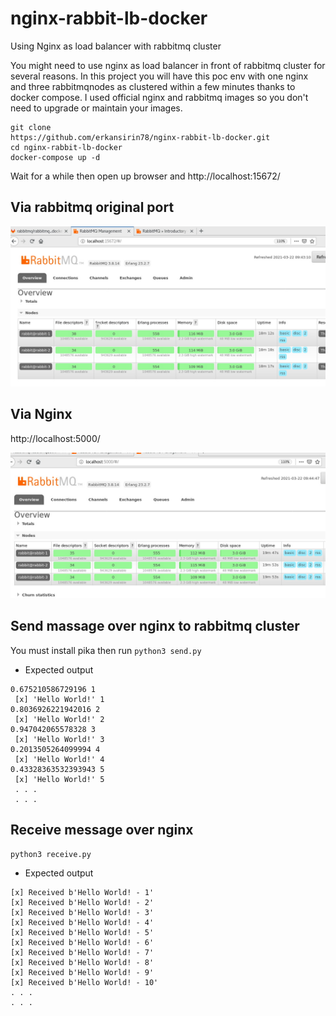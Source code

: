 # nginx-rabbit-lb-docker
Using Nginx as load balancer with rabbitmq cluster

You might need to use nginx as load balancer in front of rabbitmq cluster for several reasons. In this project you will have this poc env with one nginx and three rabbitmqnodes as clustered within a few minutes thanks to docker compose. I used official nginx and rabbitmq images so you don't need to upgrade or maintain your images.

```
git clone 
https://github.com/erkansirin78/nginx-rabbit-lb-docker.git
cd nginx-rabbit-lb-docker
docker-compose up -d
```

Wait for a while then open up browser and http://localhost:15672/

## Via rabbitmq original port
![Rabbitmq management we ui](rabbitmq_management_ui_localhost.jpg "Rabbitmq management we ui")

## Via Nginx

http://localhost:5000/

![Rabbitmq management we ui via nginx](rabbitmq_management_ui_via_nginx.jpg "Rabbitmq management we ui  via nginx")

## Send massage over nginx to rabbitmq cluster
You must install pika then run `python3 send.py`
- Expected output
```
0.675210586729196 1
 [x] 'Hello World!' 1
0.8036926221942016 2
 [x] 'Hello World!' 2
0.947042065578328 3
 [x] 'Hello World!' 3
0.2013505264099994 4
 [x] 'Hello World!' 4
0.43328363532393943 5
 [x] 'Hello World!' 5
 . . .
 . . .
```

## Receive message over nginx
`python3 receive.py`

- Expected output
```
[x] Received b'Hello World! - 1'
[x] Received b'Hello World! - 2'
[x] Received b'Hello World! - 3'
[x] Received b'Hello World! - 4'
[x] Received b'Hello World! - 5'
[x] Received b'Hello World! - 6'
[x] Received b'Hello World! - 7'
[x] Received b'Hello World! - 8'
[x] Received b'Hello World! - 9'
[x] Received b'Hello World! - 10'
. . .
. . .
```